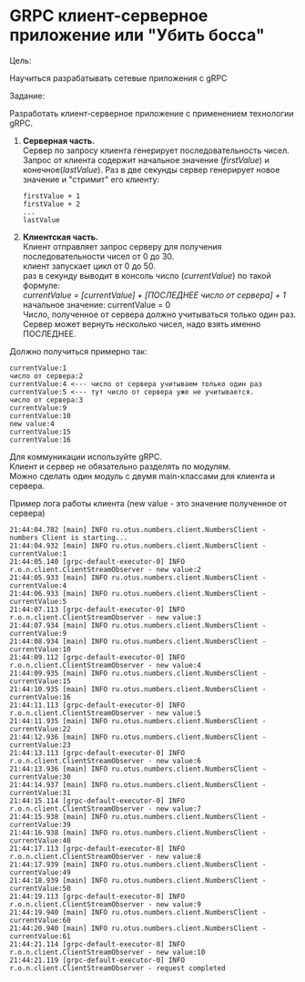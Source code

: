 # GRPC клиент-серверное приложение или "Убить босса"

Цель: 

Научиться разрабатывать сетевые приложения с gRPC

Задание:

Разработать клиент-серверное приложение с применением технологии gRPC.

1) **Серверная часть.**  
   Сервер по запросу клиента генерирует последовательность чисел.  
   Запрос от клиента содержит начальное значение (*firstValue*) и конечное(*lastValue*).
   Раз в две секунды сервер генерирует новое значение и "стримит" его клиенту:
   ```
   firstValue + 1
   firstValue + 2
   ...
   lastValue
   ```
   
1) **Клиентская часть.**  
   Клиент отправляет запрос серверу для получения последовательности чисел от 0 до 30.  
   клиент запускает цикл от 0 до 50.  
   раз в секунду выводит в консоль число (*currentValue*) по такой формуле:  
   *currentValue = [currentValue] + [ПОСЛЕДНЕЕ число от сервера] + 1*
   начальное значение: currentValue = 0  
   Число, полученное от сервера должно учитываться только один раз.  
   Сервер может вернуть несколько чисел, надо взять именно ПОСЛЕДНЕЕ.


Должно получиться примерно так:
```
currentValue:1
число от сервера:2
currentValue:4 <--- число от сервера учитываем только один раз
currentValue:5 <--- тут число от сервера уже не учитывается.
число от сервера:3
currentValue:9
currentValue:10
new value:4
currentValue:15
currentValue:16
```

Для коммуникации используйте gRPC.  
Клиент и сервер не обязательно разделять по модулям.  
Можно сделать один модуль с двумя main-классами для клиента и сервера.

Пример лога работы клиента (new value - это значение полученное от сервера)

```
21:44:04.782 [main] INFO ru.otus.numbers.client.NumbersClient - numbers Client is starting...
21:44:04.932 [main] INFO ru.otus.numbers.client.NumbersClient - currentValue:1
21:44:05.140 [grpc-default-executor-0] INFO r.o.n.client.ClientStreamObserver - new value:2
21:44:05.933 [main] INFO ru.otus.numbers.client.NumbersClient - currentValue:4
21:44:06.933 [main] INFO ru.otus.numbers.client.NumbersClient - currentValue:5
21:44:07.113 [grpc-default-executor-0] INFO r.o.n.client.ClientStreamObserver - new value:3
21:44:07.934 [main] INFO ru.otus.numbers.client.NumbersClient - currentValue:9
21:44:08.934 [main] INFO ru.otus.numbers.client.NumbersClient - currentValue:10
21:44:09.112 [grpc-default-executor-0] INFO r.o.n.client.ClientStreamObserver - new value:4
21:44:09.935 [main] INFO ru.otus.numbers.client.NumbersClient - currentValue:15
21:44:10.935 [main] INFO ru.otus.numbers.client.NumbersClient - currentValue:16
21:44:11.113 [grpc-default-executor-0] INFO r.o.n.client.ClientStreamObserver - new value:5
21:44:11.935 [main] INFO ru.otus.numbers.client.NumbersClient - currentValue:22
21:44:12.936 [main] INFO ru.otus.numbers.client.NumbersClient - currentValue:23
21:44:13.113 [grpc-default-executor-0] INFO r.o.n.client.ClientStreamObserver - new value:6
21:44:13.936 [main] INFO ru.otus.numbers.client.NumbersClient - currentValue:30
21:44:14.937 [main] INFO ru.otus.numbers.client.NumbersClient - currentValue:31
21:44:15.114 [grpc-default-executor-0] INFO r.o.n.client.ClientStreamObserver - new value:7
21:44:15.938 [main] INFO ru.otus.numbers.client.NumbersClient - currentValue:39
21:44:16.938 [main] INFO ru.otus.numbers.client.NumbersClient - currentValue:40
21:44:17.113 [grpc-default-executor-0] INFO r.o.n.client.ClientStreamObserver - new value:8
21:44:17.939 [main] INFO ru.otus.numbers.client.NumbersClient - currentValue:49
21:44:18.939 [main] INFO ru.otus.numbers.client.NumbersClient - currentValue:50
21:44:19.113 [grpc-default-executor-0] INFO r.o.n.client.ClientStreamObserver - new value:9
21:44:19.940 [main] INFO ru.otus.numbers.client.NumbersClient - currentValue:60
21:44:20.940 [main] INFO ru.otus.numbers.client.NumbersClient - currentValue:61
21:44:21.114 [grpc-default-executor-0] INFO r.o.n.client.ClientStreamObserver - new value:10
21:44:21.119 [grpc-default-executor-0] INFO r.o.n.client.ClientStreamObserver - request completed
```